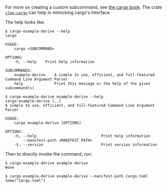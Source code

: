 For more on creating a custom subcommand, see [the cargo
book](https://doc.rust-lang.org/cargo/reference/external-tools.html#custom-subcommands).
The crate [`clap-cargo`](https://github.com/crate-ci/clap-cargo) can help in
mimicking cargo's interface.

The help looks like:
```console
$ cargo-example-derive --help
cargo 

USAGE:
    cargo <SUBCOMMAND>

OPTIONS:
    -h, --help    Print help information

SUBCOMMANDS:
    example-derive    A simple to use, efficient, and full-featured Command Line Argument Parser
    help              Print this message or the help of the given subcommand(s)

$ cargo-example-derive example-derive --help
cargo-example-derive [..]
A simple to use, efficient, and full-featured Command Line Argument Parser

USAGE:
    cargo example-derive [OPTIONS]

OPTIONS:
    -h, --help                             Print help information
        --manifest-path <MANIFEST_PATH>    
    -V, --version                          Print version information

```

Then to directly invoke the command, run:
```console
$ cargo-example-derive example-derive
None

$ cargo-example-derive example-derive --manifest-path Cargo.toml
Some("Cargo.toml")

```
